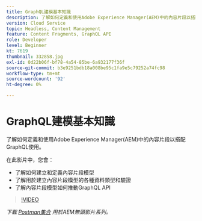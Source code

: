 ```yaml
---
title: GraphQL建模基本知識
description: 了解如何定義和使用Adobe Experience Manager(AEM)中的內容片段以搭配GraphQL使用。
version: Cloud Service
topic: Headless, Content Management
feature: Content Fragments, GraphQL API
role: Developer
level: Beginner
kt: 7619
thumbnail: 332858.jpg
exl-id: 0d22b06f-bf78-4a54-85be-6a932177f36f
source-git-commit: b3e9251bdb18a008be95c1fa9e5c79252a74fc98
workflow-type: tm+mt
source-wordcount: '92'
ht-degree: 0%

---
```


# GraphQL建模基本知識

了解如何定義和使用Adobe Experience Manager(AEM)中的內容片段以搭配GraphQL使用。

在此影片中，您會：

+ 了解如何建立和定義內容片段模型
+ 了解用於建立內容片段模型的各種資料類型和驗證
+ 了解內容片段模型如何推動GraphQL API

>[!VIDEO](https://video.tv.adobe.com/v/332858?quality=12&learn=on)

_下載 [Postman集合](./assets/aem-headless-video-series.postman_collection.json) 用於AEM無頭影片系列。_
